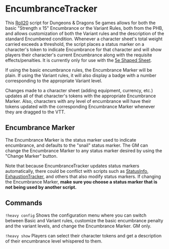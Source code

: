 # EncumbranceTracker

This [Roll20](http://roll20.net/) script for Dungeons & Dragons 5e games allows for both the basic "Strength x 15" Encumbrance or the Variant Rules, both from the PHB, and allows customization of both the Variant rules and the description of the standard Encumbered condition. Whenever a character sheet's total weight carried exceeds a threshold, the script places a status marker on a character's token to indicate Encumbrance for that character and will show players their character's current Encumbrance along with the requisite effects/penalties. It is currently only for use with the [5e Shaped Sheet](http://github.com/mlenser/roll20-character-sheets/tree/master/5eShaped).

If using the basic encumbrance rules, the Encumbrance Marker will be plain. If using the Variant rules, it will also display a badge with a number corresponding to the appropriate Variant level.

Changes made to a character sheet (adding equipment, currency, etc.) updates all of that character's tokens with the appropriate Encumbrance Marker. Also, characters with any level of encumbrance will have their tokens updated with the corresponding Encumbrance Marker whenever they are dragged to the VTT.

## Encumbrance Marker

The Encumbrance Marker is the status marker used to indicate encumbrance, and defaults to the "snail" status marker. The GM can change the Encumbrance Marker to any status marker desired by using the "Change Marker" button.

Note that because EncumbranceTracker updates status markers automatically, there could be conflict with scripts such as [StatusInfo](https://github.com/RobinKuiper/Roll20APIScripts/tree/master/StatusInfo), [ExhaustionTracker](https://github.com/blawson69/ExhaustionTracker), and others that also modify status markers. If changing the Encumbrance Marker, **make sure you choose a status marker that is not being used by another script.**

## Commands

`!heavy config` Shows the configuration menu where you can switch between Basic and Variant rules, customize the basic encumbrance penalty and the variant levels, and change the Encumbrance Marker. GM only.

`!heavy show` Players can select their character tokens and get a description of their encumbrance level whispered to them.

